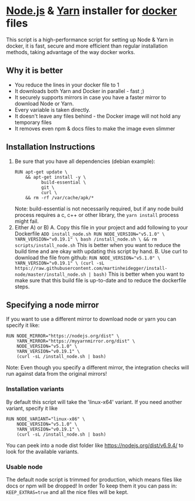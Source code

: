 # [Node.js](https://nodejs.org) & [Yarn](https://yarnpkg.com) installer for [docker](https://docker.com) files

This script is a high-performance script for setting up Node & Yarn in docker,
it is fast, secure and more efficient than regular installation methods, taking
advantage of the way docker works.

## Why it is better

- You reduce the lines in your docker file to 1
- It downloads both Yarn and Docker in parallel - fast ;) 
- It securely supports mirrors in case you have a faster mirror to download Node or Yarn.
- Every variable is taken directly. 
- It doesn't leave any files behind - the Docker image will not hold any temporary files
- It removes even npm & docs files to make the image even slimmer

## Installation Instructions

1. Be sure that you have all dependencies (debian example): 
    ```
    RUN apt-get update \
        && apt-get install -y \
              build-essential \
              git \
              curl \
        && rm -rf /var/cache/apk/*
    ```
    Note: build-essential is not necessarily required, but if any node build process requires a c, c++ or
          other library, the `yarn install` process might fail. 
2. Either A) or B)
   A. Copy this file in your project and add following to your Dockerfile 
       ```
       ADD install_node.sh
       RUN NODE_VERSION="v5.1.0" \
           YARN_VERSION="v0.19.1" \
           bash /install_node.sh \
           && rm scripts/install_node.sh
       ```
       This is better when you want to reduce the build time and
       are okay with updating this script by hand.
   B. Use curl to download the file from github:
       ```
       RUN NODE_VERSION="v5.1.0" \
           YARN_VERSION="v0.19.1" \
           (curl -sL https://raw.githubusercontent.com/martinheidegger/install-node/master/install_node.sh | bash)
       ``` 
       This is better when you want to make sure that this build file is up-to-date and to reduce the
       dockerfile steps.

## Specifying a node mirror

If you want to use a different mirror to download node or yarn you can specify it like:

```
RUN NODE_MIRROR="https://nodejs.org/dist" \
    YARN_MIRROR="https://myyarnmirror.org/dist" \
    NODE_VERSION="v5.1.0" \
    YARN_VERSION="v0.19.1" \
    (curl -sL /install_node.sh | bash)
```

Note: Even though you specify a different mirror, the integration checks will run against data from the
      original mirrors!

### Installation variants

By default this script will take the 'linux-x64' variant. If you need another variant, specify it like

```
RUN NODE_VARIANT="linux-x86" \
    NODE_VERSION="v5.1.0" \
    YARN_VERSION="v0.19.1" \
    (curl -sL /install_node.sh | bash)
```
 
You can peek into a node dist folder like https://nodejs.org/dist/v6.9.4/ to look for the available variants.

### Usable node

The default node script is trimmed for production, which means files like docs or npm will be dropped! In order
To keep them it you can pass in: `KEEP_EXTRAS=true` and all the nice files will be kept.
